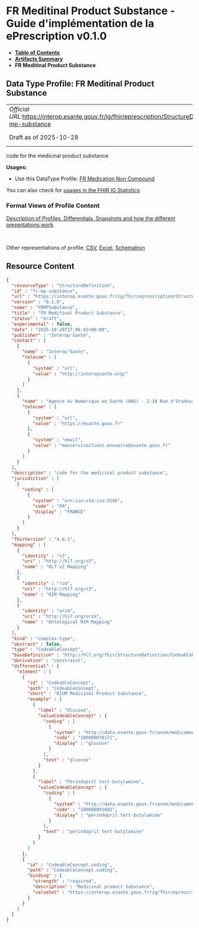 # FR Meditinal Product Substance - Guide d'implémentation de la ePrescription v0.1.0

* [**Table of Contents**](toc.md)
* [**Artifacts Summary**](artifacts.md)
* **FR Meditinal Product Substance**

## Data Type Profile: FR Meditinal Product Substance 

| | |
| :--- | :--- |
| *Official URL*:https://interop.esante.gouv.fr/ig/fhir/eprescription/StructureDefinition/fr-mp-substance | *Version*:0.1.0 |
| Draft as of 2025-10-28 | *Computable Name*:FRMPSubstance |

 
code for the medicinal product substance 

**Usages:**

* Use this DataType Profile: [FR Medication Non Compound](StructureDefinition-fr-medication-noncompound.md)

You can also check for [usages in the FHIR IG Statistics](https://packages2.fhir.org/xig/ans.fhir.fr.eprescription|current/StructureDefinition/fr-mp-substance)

### Formal Views of Profile Content

 [Description of Profiles, Differentials, Snapshots and how the different presentations work](http://build.fhir.org/ig/FHIR/ig-guidance/readingIgs.html#structure-definitions). 

 

Other representations of profile: [CSV](StructureDefinition-fr-mp-substance.csv), [Excel](StructureDefinition-fr-mp-substance.xlsx), [Schematron](StructureDefinition-fr-mp-substance.sch) 



## Resource Content

```json
{
  "resourceType" : "StructureDefinition",
  "id" : "fr-mp-substance",
  "url" : "https://interop.esante.gouv.fr/ig/fhir/eprescription/StructureDefinition/fr-mp-substance",
  "version" : "0.1.0",
  "name" : "FRMPSubstance",
  "title" : "FR Meditinal Product Substance",
  "status" : "draft",
  "experimental" : false,
  "date" : "2025-10-28T17:06:42+00:00",
  "publisher" : "Interop'Santé",
  "contact" : [
    {
      "name" : "Interop'Santé",
      "telecom" : [
        {
          "system" : "url",
          "value" : "http://interopsante.org/"
        }
      ]
    },
    {
      "name" : "Agence du Numérique en Santé (ANS) - 2-10 Rue d'Oradour-sur-Glane, 75015 Paris",
      "telecom" : [
        {
          "system" : "url",
          "value" : "https://esante.gouv.fr"
        },
        {
          "system" : "email",
          "value" : "monserviceclient.annuaire@esante.gouv.fr"
        }
      ]
    }
  ],
  "description" : "code for the medicinal product substance",
  "jurisdiction" : [
    {
      "coding" : [
        {
          "system" : "urn:iso:std:iso:3166",
          "code" : "FR",
          "display" : "FRANCE"
        }
      ]
    }
  ],
  "fhirVersion" : "4.0.1",
  "mapping" : [
    {
      "identity" : "v2",
      "uri" : "http://hl7.org/v2",
      "name" : "HL7 v2 Mapping"
    },
    {
      "identity" : "rim",
      "uri" : "http://hl7.org/v3",
      "name" : "RIM Mapping"
    },
    {
      "identity" : "orim",
      "uri" : "http://hl7.org/orim",
      "name" : "Ontological RIM Mapping"
    }
  ],
  "kind" : "complex-type",
  "abstract" : false,
  "type" : "CodeableConcept",
  "baseDefinition" : "http://hl7.org/fhir/StructureDefinition/CodeableConcept",
  "derivation" : "constraint",
  "differential" : {
    "element" : [
      {
        "id" : "CodeableConcept",
        "path" : "CodeableConcept",
        "short" : "RIUM Medicinal Product Substance",
        "example" : [
          {
            "label" : "Glucose",
            "valueCodeableConcept" : {
              "coding" : [
                {
                  "system" : "http://data.esante.gouv.fr/ansm/medicament/codeSMS",
                  "code" : "100000078171",
                  "display" : "glucose"
                }
              ],
              "text" : "glucose"
            }
          },
          {
            "label" : "Périndopril tert-butylamine",
            "valueCodeableConcept" : {
              "coding" : [
                {
                  "system" : "http://data.esante.gouv.fr/ansm/medicament/codeSMS",
                  "code" : "100000091602",
                  "display" : "périndopril tert-butylamine"
                }
              ],
              "text" : "périndopril tert-butylamine"
            }
          }
        ]
      },
      {
        "id" : "CodeableConcept.coding",
        "path" : "CodeableConcept.coding",
        "binding" : {
          "strength" : "required",
          "description" : "Medicinal product Substance",
          "valueSet" : "https://interop.esante.gouv.fr/ig/fhir/eprescription/ValueSet/fr-substance-code"
        }
      }
    ]
  }
}

```
